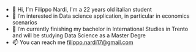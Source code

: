 - 👋 Hi, I’m Filippo Nardi, I'm a 22 years old italian student
- 👀 I’m interested in Data science application, in particular in economics scenarios 
- 🌱 I’m currently finishing my bachelor in International Studies in Trento and will be studying Data Science as a Master Degre
- 📫 You can reach me filippo.nardi17@gmail.com


